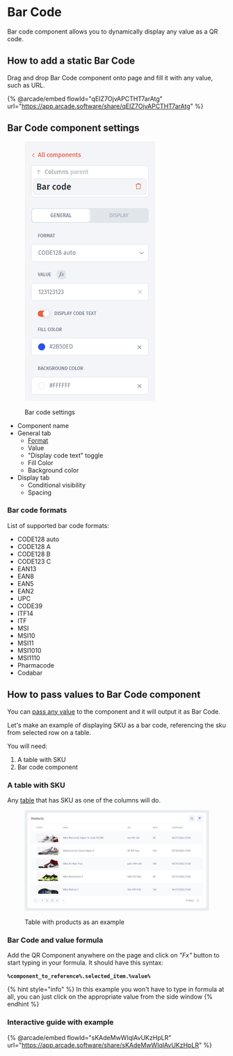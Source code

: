 # Bar Code

Bar code component allows you to dynamically display any value as a QR code.

## How to add a static Bar Code

Drag and drop Bar Code component onto page and fill it with any value, such as URL.

{% @arcade/embed flowId="qEIZ7OjvAPCTHT7arAtg" url="https://app.arcade.software/share/qEIZ7OjvAPCTHT7arAtg" %}

## Bar Code component settings

<figure><img src="../../../.gitbook/assets/image (936).png" alt=""><figcaption><p>Bar code settings</p></figcaption></figure>

* Component name
* General tab
  * [Format](bar-code.md#bar-code-formats)
  * Value
  * "Display code text" toggle
  * Fill Color
  * Background color
* Display tab
  * Conditional visibility
  * Spacing

### Bar code formats

List of supported bar code formats:

* CODE128 auto
* CODE128 A
* CODE128 B
* CODE123 C
* EAN13
* EAN8
* EAN5
* EAN2
* UPC
* CODE39
* ITF14
* ITF
* MSI
* MSI10
* MSI11
* MSI1010
* MSI1110
* Pharmacode
* Codabar

## How to pass values to Bar Code component

You can [pass any value](layouts/modal/passing-parameters.md) to the component and it will output it as Bar Code.

Let's make an example of displaying SKU as a bar code, referencing the sku from selected row on a table.

You will need:

1. A table with SKU
2. Bar code component

### A table with SKU

Any [table](lists/table/) that has SKU as one of the columns will do.

<figure><img src="../../../.gitbook/assets/image (937).png" alt=""><figcaption><p>Table with products as an example</p></figcaption></figure>



### Bar Code and value formula

Add the QR Component anywhere on the page and click on _"Fx"_ button to start typing in your formula. It should have this syntax:

<pre><code><strong>%component_to_reference%.selected_item.%value%
</strong></code></pre>

{% hint style="info" %}
In this example you won't have to type in formula at all, you can just click on the appropriate value from the side window
{% endhint %}

### Interactive guide with example

{% @arcade/embed flowId="sKAdeMwWIqlAvUKzHpLR" url="https://app.arcade.software/share/sKAdeMwWIqlAvUKzHpLR" %}
